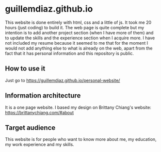 # guillemdiaz.github.io

This website is done entirely with html, css and a little of js. It took me 20 hours (just coding) 
to build it.
The web page is quite complete but my intention is to add another project section (when I have
more of them) and to update the skills and the experience section when I acquire more.
I have not included my resume because it seemed to me that for the moment I would not add anything
else to what is already on the web, apart from the fact that it has personal information and this 
repository is public.

## How to use it
Just go to https://guillemdiaz.github.io/personal-website/

## Information architecture
It is a one page website. I based my design on Brittany Chiang's website:
https://brittanychiang.com/#about

## Target audience
This website is for people who want to know more about me, my education, my work experience and my skills.
